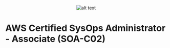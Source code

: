 <span style="display:block; text-align:center">![alt text](https://upload.wikimedia.org/wikipedia/commons/thumb/9/93/Amazon_Web_Services_Logo.svg/300px-Amazon_Web_Services_Logo.svg.png "AWS")</span>

# AWS Certified SysOps Administrator - Associate (SOA-C02)
